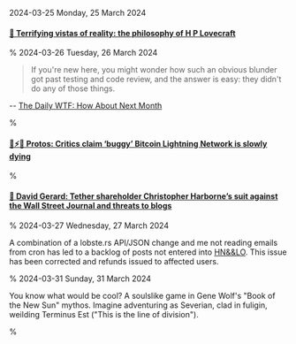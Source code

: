 2024-03-25 Monday, 25 March 2024

#### [🔗 Terrifying vistas of reality: the philosophy of H P Lovecraft](https://aeon.co/essays/the-terror-of-reality-was-the-true-horror-for-h-p-lovecraft)

%
2024-03-26 Tuesday, 26 March 2024

> If you're new here, you might wonder how such an obvious blunder got past testing and code review, and the answer is easy: they didn't do any of those things.

-- [The Daily WTF: How About Next Month](https://thedailywtf.com/articles/how-about-next-month)

%

#### [🔗⚡💀 Protos: Critics claim ‘buggy’ Bitcoin Lightning Network is slowly dying](https://protos.com/critics-claim-buggy-bitcoin-lightning-network-is-slowly-dying/)

%

#### [🔗 David Gerard: Tether shareholder Christopher Harborne’s suit against the Wall Street Journal and threats to blogs](https://davidgerard.co.uk/blockchain/2024/03/26/tether-shareholder-christopher-harbornes-suit-against-the-wall-street-journal-and-threats-to-blogs/)

%
2024-03-27 Wednesday, 27 March 2024

A combination of a lobste.rs API/JSON change and me not reading emails from cron has led to a backlog of posts not entered into [HN&&LO](https://gerikson.com/hnlo/). This issue has been corrected and refunds issued to affected users. 

%
2024-03-31 Sunday, 31 March 2024

You know what would be cool? A soulslike game in Gene Wolf's "Book of the New Sun" mythos. Imagine adventuring as Severian, clad in fuligin, weilding Terminus Est ("This is the line of division").

%
